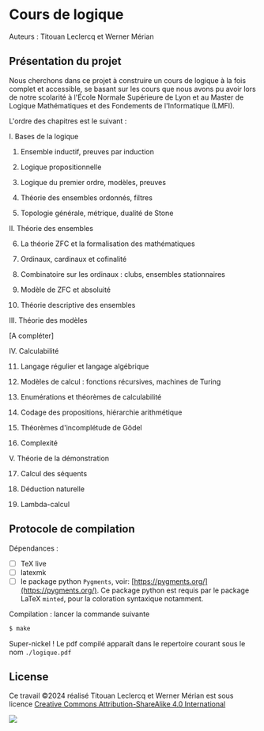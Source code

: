 # Cours de logique

Auteurs : Titouan Leclercq et Werner Mérian

## Présentation du projet

Nous cherchons dans ce projet à construire un cours de logique à la fois complet et accessible, se basant sur les cours que nous avons pu avoir lors de notre scolarité à l'École Normale Supérieure de Lyon et au Master de Logique Mathématiques et des Fondements de l'Informatique (LMFI).

L'ordre des chapitres est le suivant :

I. Bases de la logique

1. Ensemble inductif, preuves par induction

2. Logique propositionnelle

3. Logique du premier ordre, modèles, preuves

4. Théorie des ensembles ordonnés, filtres

5. Topologie générale, métrique, dualité de Stone

II. Théorie des ensembles

6. La théorie ZFC et la formalisation des mathématiques

7. Ordinaux, cardinaux et cofinalité

8. Combinatoire sur les ordinaux : clubs, ensembles stationnaires

9. Modèle de ZFC et absoluité

10. Théorie descriptive des ensembles 

III. Théorie des modèles

[A compléter]

IV. Calculabilité

11. Langage régulier et langage algébrique

12. Modèles de calcul : fonctions récursives, machines de Turing

13. Enumérations et théorèmes de calculabilité

14. Codage des propositions, hiérarchie arithmétique

15. Théorèmes d'incomplétude de Gödel

16. Complexité

V. Théorie de la démonstration

17. Calcul des séquents

18. Déduction naturelle

19. Lambda-calcul


## Protocole de compilation

Dépendances :

- [ ] TeX live
- [ ] latexmk
- [ ] le package python `Pygments`, voir: [https://pygments.org/](https://pygments.org/). Ce package python est requis par le package LaTeX `minted`, pour la coloration syntaxique notamment.

Compilation : lancer la commande suivante

```bash
$ make
```

Super-nickel ! Le pdf compilé apparaît dans le repertoire courant sous le nom `./logique.pdf`


## License

Ce travail ©2024 réalisé Titouan Leclercq et Werner Mérian est sous licence [Creative Commons Attribution-ShareAlike 4.0 International](https://creativecommons.org/licenses/by-sa/4.0/)

![](https://licensebuttons.net/l/by-sa/4.0/88x31.png)

